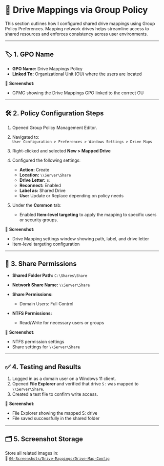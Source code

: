 # 💽 Drive Mappings via Group Policy

This section outlines how I configured shared drive mappings using Group Policy Preferences. Mapping network drives helps streamline access to shared resources and enforces consistency across user environments.

---

## 🏷️ 1. GPO Name

- **GPO Name:** Drive Mappings Policy  
- **Linked To:** Organizational Unit (OU) where the users are located

📸 **Screenshot:**
- GPMC showing the Drive Mappings GPO linked to the correct OU

---

## 🛠️ 2. Policy Configuration Steps

1. Opened Group Policy Management Editor.  
2. Navigated to:  
   `User Configuration > Preferences > Windows Settings > Drive Maps`

3. Right-clicked and selected **New > Mapped Drive**  
4. Configured the following settings:

   - **Action:** Create  
   - **Location:** `\\Server\Share`  
   - **Drive Letter:** `S:`  
   - **Reconnect:** Enabled  
   - **Label as:** Shared Drive  
   - **Use:** Update or Replace depending on policy needs

5. Under the **Common** tab:
   - Enabled **Item-level targeting** to apply the mapping to specific users or security groups.

📸 **Screenshot:**
- Drive Mapping settings window showing path, label, and drive letter  
- Item-level targeting configuration

---

## 🔐 3. Share Permissions

- **Shared Folder Path:** `C:\Shares\Share`  
- **Network Share Name:** `\\Server\Share`

- **Share Permissions:**
  - Domain Users: Full Control

- **NTFS Permissions:**
  - Read/Write for necessary users or groups

📸 **Screenshot:**
- NTFS permission settings  
- Share settings for `\\Server\Share`

---

## ✅ 4. Testing and Results

1. Logged in as a domain user on a Windows 11 client.  
2. Opened **File Explorer** and verified that drive `S:` was mapped to `\\Server\Share`.  
3. Created a test file to confirm write access.

📸 **Screenshot:**
- File Explorer showing the mapped S: drive  
- File saved successfully in the shared folder

---

## 🗂️ 5. Screenshot Storage

Store all related images in:  
📂 [`06-Screenshots/Drive-Mappings/Drive-Map-Config`]()
